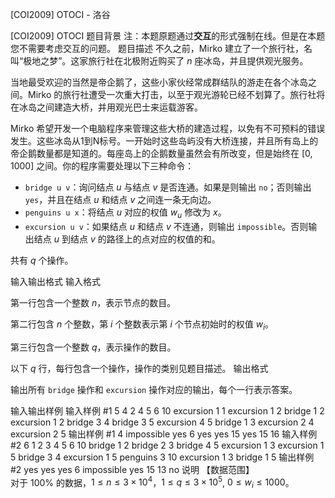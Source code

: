 



[COI2009] OTOCI - 洛谷














[COI2009] OTOCI
题目背景
注：本题原题通过**交互**的形式强制在线。但是在本题您不需要考虑交互的问题。
题目描述
不久之前，Mirko 建立了一个旅行社，名叫“极地之梦”。这家旅行社在北极附近购买了 $n$ 座冰岛，并且提供观光服务。

当地最受欢迎的当然是帝企鹅了，这些小家伙经常成群结队的游走在各个冰岛之间。Mirko 的旅行社遭受一次重大打击，以至于观光游轮已经不划算了。旅行社将在冰岛之间建造大桥，并用观光巴士来运载游客。

Mirko 希望开发一个电脑程序来管理这些大桥的建造过程，以免有不可预料的错误发生。这些冰岛从1到N标号。一开始时这些岛屿没有大桥连接，并且所有岛上的帝企鹅数量都是知道的。每座岛上的企鹅数量虽然会有所改变，但是始终在 $[0, 1000]$ 之间。你的程序需要处理以下三种命令：  

- `bridge u v`：询问结点 $u$ 与结点 $v$ 是否连通。如果是则输出 `no`；否则输出 `yes`，并且在结点 $u$ 和结点 $v$ 之间连一条无向边。 
- `penguins u x`：将结点 $u$ 对应的权值 $w_u$ 修改为 $x$。 
- `excursion u v`：如果结点 $u$ 和结点 $v$ 不连通，则输出 `impossible`。否则输出结点 $u$ 到结点 $v$ 的路径上的点对应的权值的和。 

共有 $q$ 个操作。

输入输出格式
输入格式

第一行包含一个整数 $n$，表示节点的数目。 

第二行包含 $n$ 个整数，第 $i$ 个整数表示第 $i$ 个节点初始时的权值 $w_i$。 

第三行包含一个整数 $q$，表示操作的数目。 

以下 $q$ 行，每行包含一个操作，操作的类别见题目描述。
输出格式

输出所有 `bridge` 操作和 `excursion` 操作对应的输出，每个一行表示答案。


输入输出样例
输入样例 #1
5
4 2 4 5 6
10
excursion 1 1
excursion 1 2
bridge 1 2
excursion 1 2
bridge 3 4
bridge 3 5
excursion 4 5
bridge 1 3
excursion 2 4
excursion 2 5
输出样例 #1
4
impossible
yes
6
yes
yes
15
yes
15
16
输入样例 #2
6
1 2 3 4 5 6
10
bridge 1 2
bridge 2 3
bridge 4 5
excursion 1 3
excursion 1 5
bridge 3 4
excursion 1 5
penguins 3 10
excursion 1 3
bridge 1 5
输出样例 #2
yes
yes
yes
6
impossible
yes
15
13
no
说明
【数据范围】   
对于 $100\%$ 的数据，$1 \le n \le 3 \times 10^4$，$1 \le q \le 3\times 10^5$, $0 \le w_i \le 1000$。






